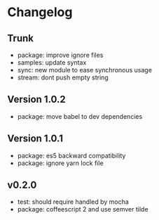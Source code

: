 
# Changelog

## Trunk

* package: improve ignore files
* samples: update syntax
* sync: new module to ease synchronous usage
* stream: dont push empty string

## Version 1.0.2

* package: move babel to dev dependencies

## Version 1.0.1

* package: es5 backward compatibility
* package: ignore yarn lock file

## v0.2.0

* test: should require handled by mocha
* package: coffeescript 2 and use semver tilde
